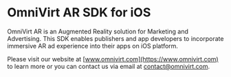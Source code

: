 # OmniVirt AR SDK for iOS

OmniVirt AR is an Augmented Reality solution for Marketing and Advertising. This SDK enables publishers and app developers to incorporate immersive AR ad experience into their apps on iOS platform.

Please visit our website at [www.omnivirt.com](https://www.omnivirt.com) to learn more or you can contact us via email at [contact@omnivirt.com](mailto:contact@omnivirt.com).
